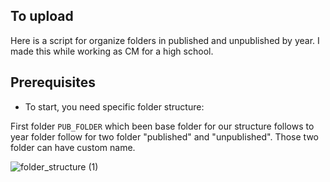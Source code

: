 ## To upload

Here is a script for organize folders in published and unpublished by year. I made this while working as CM for a high school.

## Prerequisites

- To start, you need specific folder structure:

First folder `PUB_FOLDER` which been base folder for our structure follows to year folder follow for two folder "published" and "unpublished". Those two folder can have custom name.

![folder_structure (1)](https://user-images.githubusercontent.com/48905875/159896793-03f03a7b-2c25-4772-a114-76023d2a65b8.png)


